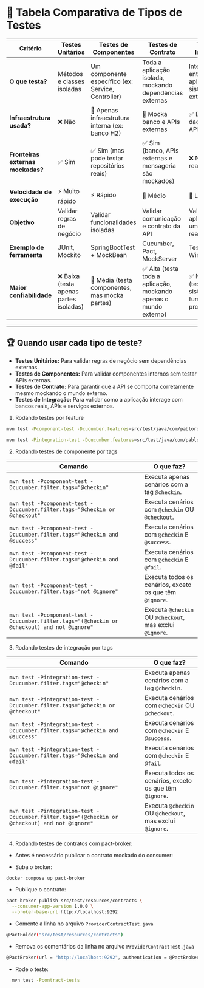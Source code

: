 # 📌 Tabela Comparativa de Tipos de Testes

| **Critério**            | **Testes Unitários** | **Testes de Componentes** | **Testes de Contrato** | **Testes de Integração** |
|------------------------|-------------------|----------------------|-------------------|--------------------|
| **O que testa?** | Métodos e classes isoladas | Um componente específico (ex: Service, Controller) | Toda a aplicação isolada, mockando dependências externas | Integração entre a aplicação e sistemas externos |
| **Infraestrutura usada?** | ❌ Não | 🔹 Apenas infraestrutura interna (ex: banco H2) | 🔹 Mocka banco e APIs externas | ✅ Banco de dados real e APIs externas |
| **Fronteiras externas mockadas?** | ✅ Sim | ✅ Sim (mas pode testar repositórios reais) | ✅ Sim (banco, APIs externas e mensageria são mockados) | ❌ Não (tudo real) |
| **Velocidade de execução** | ⚡ Muito rápido | ⚡ Rápido | 🚀 Médio | 🐢 Lento |
| **Objetivo** | Validar regras de negócio | Validar funcionalidades isoladas | Validar comunicação e contrato da API | Validar a aplicação em um ambiente real |
| **Exemplo de ferramenta** | JUnit, Mockito | SpringBootTest + MockBean | Cucumber, Pact, MockServer | Testcontainers, WireMock |
| **Maior confiabilidade** | ❌ Baixa (testa apenas partes isoladas) | 🔹 Média (testa componentes, mas mocka partes) | ✅ Alta (testa toda a aplicação, mockando apenas o mundo externo) | ✅ Muito Alta (testa como o sistema funciona em produção) |

---

## 🏆 Quando usar cada tipo de teste?
- **Testes Unitários:** Para validar regras de negócio sem dependências externas.
- **Testes de Componentes:** Para validar componentes internos sem testar APIs externas.
- **Testes de Contrato:** Para garantir que a API se comporta corretamente mesmo mockando o mundo externo.
- **Testes de Integração:** Para validar como a aplicação interage com bancos reais, APIs e serviços externos.

1. Rodando testes por feature

```bash
mvn test -Pcomponent-test -Dcucumber.features=src/test/java/com/pablords/parking/component/CT001/features
```

```bash
mvn test -Pintegration-test -Dcucumber.features=src/test/java/com/pablords/parking/component/CT001/features
```

2. Rodando testes de componente por tags

| Comando | O que faz? |
|---------|-----------|
| `mvn test -Pcomponent-test -Dcucumber.filter.tags="@checkin"` | Executa apenas cenários com a tag `@checkin`. |
| `mvn test -Pcomponent-test -Dcucumber.filter.tags="@checkin or @checkout"` | Executa cenários com `@checkin` OU `@checkout`. |
| `mvn test -Pcomponent-test -Dcucumber.filter.tags="@checkin and @success"` | Executa cenários com `@checkin` E `@success`. |
| `mvn test -Pcomponent-test -Dcucumber.filter.tags="@checkin and @fail"` | Executa cenários com `@checkin` E `@fail`. |
| `mvn test -Pcomponent-test -Dcucumber.filter.tags="not @ignore"` | Executa todos os cenários, exceto os que têm `@ignore`. |
| `mvn test -Pcomponent-test -Dcucumber.filter.tags="(@checkin or @checkout) and not @ignore"` | Executa `@checkin` OU `@checkout`, mas exclui `@ignore`. |

3. Rodando testes de integração por tags

| Comando | O que faz? |
|---------|-----------|
| `mvn test -Pintegration-test -Dcucumber.filter.tags="@checkin"` | Executa apenas cenários com a tag `@checkin`. |
| `mvn test -Pintegration-test -Dcucumber.filter.tags="@checkin or @checkout"` | Executa cenários com `@checkin` OU `@checkout`. |
| `mvn test -Pintegration-test -Dcucumber.filter.tags="@checkin and @success"` | Executa cenários com `@checkin` E `@success`. |
| `mvn test -Pintegration-test -Dcucumber.filter.tags="@checkin and @fail"` | Executa cenários com `@checkin` E `@fail`. |
| `mvn test -Pintegration-test -Dcucumber.filter.tags="not @ignore"` | Executa todos os cenários, exceto os que têm `@ignore`. |
| `mvn test -Pintegration-test -Dcucumber.filter.tags="(@checkin or @checkout) and not @ignore"` | Executa `@checkin` OU `@checkout`, mas exclui `@ignore`. |


4. Rodando testes de contratos com pact-broker:


- Antes é necessário publicar o contrato mockado do consumer:

- Suba o broker:
```bash
docker compose up pact-broker
```
  - Publique o contrato:

```bash
pact-broker publish src/test/resources/contracts \
  --consumer-app-version 1.0.0 \
  --broker-base-url http://localhost:9292
```

- Comente a linha no arquivo `ProviderContractTest.java`
```bash
@PactFolder("src/test/resources/contracts")
```

- Remova os comentários da linha no arquivo `ProviderContractTest.java`
```bash
@PactBroker(url = "http://localhost:9292", authentication = @PactBrokerAuth(username = "admin", password = "password"))
```

- Rode o teste:
```bash
  mvn test -Pcontract-tests
```
